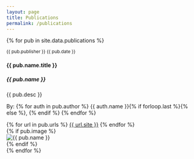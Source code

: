 ```yaml
---
layout: page
title: Publications
permalink: /publications
---
```

{% for pub in site.data.publications %}
  <div class="card m-2 p-2" style="">    
    <div class="row">        
      <div class="col">        
        <div class="card-body">
          <div class="card-text"><small class="text-muted">{{ pub.publisher }} {{ pub.date }}</small></div>
          <h4 class="card-title">{{ pub.name.title }}</h4>
          <h5 class="card-title">{{ pub.name }}</h5>
          <p class="card-text">{{ pub.desc }}</p>
          <p class="card-text">By: 
            {% for auth in pub.author %}
              {{ auth.name }}{% if forloop.last %}{% else %}, {% endif %}
            {% endfor %}    
          </p>
          {% for url in pub.urls %}
            <a href="{{ url.href }}" target="_blank" class="btn btn-primary">{{ url.site }}</a>
          {% endfor %}    
        </div>
      </div>      
      {% if pub.image %}
      <div class="col-md-2">
        <img src="{{ pub.image }}" class="pub-image float-end" alt="{{ pub.name }}">
      </div>
      {% endif %}
    </div>
  </div>
{% endfor %}


